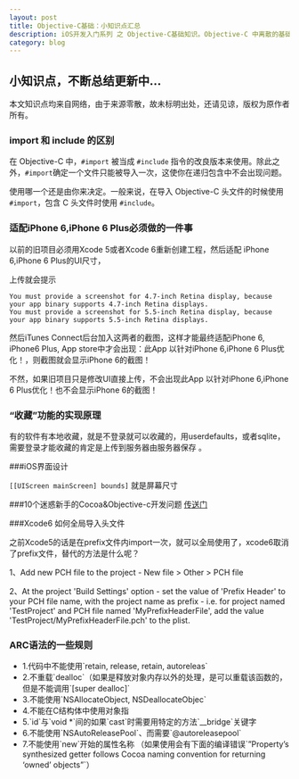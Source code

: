 ```yaml
---
layout: post
title: Objective-C基础：小知识点汇总
description: iOS开发入门系列 之 Objective-C基础知识。Objective-C 中离散的基础知识总结，随时更新…
category: blog
---
```


小知识点，不断总结更新中…
----------------------
本文知识点均来自网络，由于来源零散，故未标明出处，还请见谅，版权为原作者所有。

### import 和 include 的区别

在 Objective-C 中，`#import` 被当成 `#include` 指令的改良版本来使用。除此之外，`#import`确定一个文件只能被导入一次，这使你在递归包含中不会出现问题。

使用哪一个还是由你来决定。一般来说，在导入 Objective-C 头文件的时候使用 `#import`，包含 C 头文件时使用 `#include`。

### 适配iPhone 6,iPhone 6 Plus必须做的一件事

以前的旧项目必须用Xcode 5或者Xcode 6重新创建工程，然后适配 iPhone 6,iPhone 6 Plus的UI尺寸，

上传就会提示

```
You must provide a screenshot for 4.7-inch Retina display, because your app binary supports 4.7-inch Retina displays.
You must provide a screenshot for 5.5-inch Retina display, because your app binary supports 5.5-inch Retina displays.
```

然后iTunes Connect后台加入这两者的截图，这样才能最终适配iPhone 6, iPhone6 Plus, App store中才会出现：此App 以针对iPhone 6,iPhone 6 Plus优化！，则截图就会显示iPhone 6的截图！

不然，如果旧项目只是修改UI直接上传，不会出现此App 以针对iPhone 6,iPhone 6 Plus优化！也不会显示iPhone 6的截图！ 

### “收藏”功能的实现原理

有的软件有本地收藏，就是不登录就可以收藏的，用userdefaults，或者sqlite，需要登录才能收藏的肯定是上传到服务器由服务器保存 。

###iOS界面设计

`[[UIScreen mainScreen] bounds]` 就是屏幕尺寸

###10个迷惑新手的Cocoa&Objective-c开发问题
[传送门](http://lianxu.me/2012/11/10-cocoa-objc-newbie-problems/)

###Xcode6 如何全局导入头文件

之前Xcode5的话是在prefix文件内import一次，就可以全局使用了，xcode6取消了prefix文件，替代的方法是什么呢？ 

1、Add new PCH file to the project - New file > Other > PCH file 

2、At the project 'Build Settings' option - set the value of 'Prefix Header' to your PCH file name, with the project name as prefix - i.e. for project named 'TestProject' and PCH file named 'MyPrefixHeaderFile', add the value 'TestProject/MyPrefixHeaderFile.pch' to the plist. 

### ARC语法的一些规则 
<ul>
	<li>1.代码中不能使用`retain, release, retain, autoreleas`</li>
	<li>2.不重载`dealloc`（如果是释放对象内存以外的处理，是可以重载该函数的，但是不能调用`[super dealloc]`</li>
	<li>3.不能使用`NSAllocateObject, NSDeallocateObjec`</li>
	<li>4.不能在C结构体中使用对象指</li>
	<li>5.`id`与`void *`间的如果`cast`时需要用特定的方法`__bridge`关键字</li>
	<li>6.不能使用`NSAutoReleasePool`、而需要`@autoreleasepool`</li>
	<li>7.不能使用`new`开始的属性名称 （如果使用会有下面的编译错误`”Property’s synthesized getter follows Cocoa naming convention for returning ‘owned’ objects”`）</li>
</ul>